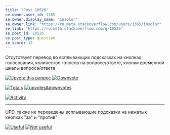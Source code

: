 ```yaml
---
title: "Post 10526"
se.owner.user_id: 1365
se.owner.display_name: "insolor"
se.owner.link: "https://ru.meta.stackoverflow.com/users/1365/insolor"
se.link: "https://ru.meta.stackoverflow.com/q/10526"
se.post_id: 10526
se.post_type: question
se.score: 12
---
```

<p>Отсутствует перевод во всплывающих подсказках на кнопках голосования, количестве голосов на вопросе/ответе, кнопки временной шкалы вопроса/ответа</p>
<p><a href="https://i.stack.imgur.com/hFBvS.png" rel="nofollow noreferrer"><img src="https://i.stack.imgur.com/hFBvS.png" alt="Upvote this вопрос" /></a>
<a href="https://i.stack.imgur.com/zKvE0.png" rel="nofollow noreferrer"><img src="https://i.stack.imgur.com/zKvE0.png" alt="Downvote" /></a></p>
<p><a href="https://i.stack.imgur.com/603pS.png" rel="nofollow noreferrer"><img src="https://i.stack.imgur.com/603pS.png" alt="Totals" /></a>
<a href="https://i.stack.imgur.com/RN8P7.png" rel="nofollow noreferrer"><img src="https://i.stack.imgur.com/RN8P7.png" alt="upvotes&amp;downvotes" /></a></p>
<p><a href="https://i.stack.imgur.com/F4q6Q.png" rel="nofollow noreferrer"><img src="https://i.stack.imgur.com/F4q6Q.png" alt="Activity" /></a></p>
<hr />
<p>UPD. также не переведены всплывающие подсказки на нажатых кнопках &quot;за&quot; и &quot;против&quot;</p>
<p><a href="https://i.stack.imgur.com/emSVs.png" rel="nofollow noreferrer"><img src="https://i.stack.imgur.com/emSVs.png" alt="Useful" /></a>
<a href="https://i.stack.imgur.com/uXs1U.png" rel="nofollow noreferrer"><img src="https://i.stack.imgur.com/uXs1U.png" alt="Not useful" /></a></p>
